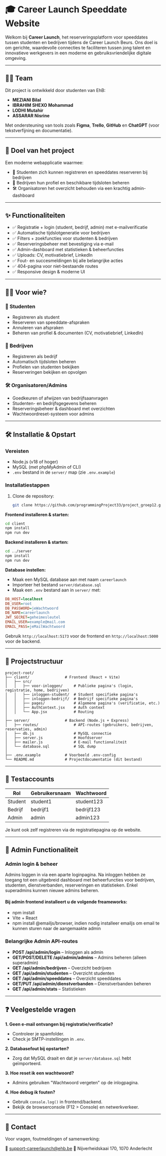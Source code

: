 # 🎓 Career Launch Speeddate Website

Welkom bij **Career Launch**, het reserveringsplatform voor speeddates tussen studenten en bedrijven tijdens de Career Launch Beurs. Ons doel is om gerichte, waardevolle connecties te faciliteren tussen jong talent en innovatieve werkgevers in een moderne en gebruiksvriendelijke digitale omgeving.

---

## 👨‍💻 Team

Dit project is ontwikkeld door studenten van EhB:

- **MEZIANI Bilal**
- **IBRAHIM SHEXO Mohammad**
- **LODHI Mutahir**
- **ASSARAR Nisrine**

Met ondersteuning van tools zoals **Figma**, **Trello**, **GitHub** en **ChatGPT** (voor tekstverfijning en documentatie).

---

## 🎯 Doel van het project

Een moderne webapplicatie waarmee:
- 👥 Studenten zich kunnen registreren en speeddates reserveren bij bedrijven
- 🏢 Bedrijven hun profiel en beschikbare tijdsloten beheren
- 🛠️ Organisatoren het overzicht behouden via een krachtig admin-dashboard

---

## ✨ Functionaliteiten

- ✅ Registratie + login (student, bedrijf, admin) met e-mailverificatie
- ✅ Automatische tijdslotgeneratie voor bedrijven
- ✅ Filters + zoekfuncties voor studenten & bedrijven
- ✅ Reserveringsbeheer met bevestiging via e-mail
- ✅ Admin-dashboard met statistieken & beheerfuncties
- ✅ Uploads: CV, motivatiebrief, LinkedIn
- ✅ Fout- en succesmeldingen bij alle belangrijke acties
- ✅ 404-pagina voor niet-bestaande routes
- ✅ Responsive design & moderne UI

---

## 🧑‍💻 Voor wie?

### 🧑 Studenten
- Registreren als student
- Reserveren van speeddate-afspraken
- Annuleren van afspraken
- Beheren van profiel & documenten (CV, motivatiebrief, LinkedIn)

### 🏢 Bedrijven
- Registreren als bedrijf
- Automatisch tijdsloten beheren
- Profielen van studenten bekijken
- Reserveringen bekijken en opvolgen

### 🛠️ Organisatoren/Admins
- Goedkeuren of afwijzen van bedrijfsaanvragen
- Studenten- en bedrijfsgegevens beheren
- Reserveringsbeheer & dashboard met overzichten
- Wachtwoordreset-systeem voor admins

---

## 🛠 Installatie & Opstart

### Vereisten
- Node.js (v18 of hoger)
- MySQL (met phpMyAdmin of CLI)
- `.env` bestand in de `server/` map (zie `.env.example`)

### Installatiestappen

1. Clone de repository:
   ```bash
   git clone https://github.com/programmingProject33/project_groep12.git
   ```

**Frontend installeren & starten:**
```bash
cd client
npm install
npm run dev
```

**Backend installeren & starten:**
```bash
cd ../server
npm install
npm run dev
```

**Database instellen:**
- Maak een MySQL database aan met naam `careerlaunch`
- Importeer het bestand `server/database.sql`
- Maak een `.env` bestand aan in `server/` met:
```ini
DB_HOST=localhost
DB_USER=root
DB_PASSWORD=jeWachtwoord
DB_NAME=careerlaunch
JWT_SECRET=geheimesleutel
EMAIL_USER=example@mail.com
EMAIL_PASS=jeMailWachtwoord
```

Gebruik `http://localhost:5173` voor de frontend en `http://localhost:5000` voor de backend.

---

## 📂 Projectstructuur
```
project-root/
├── client/                # Frontend (React + Vite)
│   ├── src/
│   │   ├── voor-inloggen/     # Publieke pagina's (login, registratie, home, bedrijven)
│   │   ├── inloggen-student/  # Student specifieke pagina's
│   │   ├── inloggen-bedrijf/  # Bedrijf specifieke pagina's
│   │   ├── pages/             # Algemene pagina's (verificatie, etc.)
│   │   ├── AuthContext.jsx    # Auth context
│   │   └── App.jsx            # Routing
│
├── server/                # Backend (Node.js + Express)
│   ├── routes/                # API-routes (gebruikers, bedrijven, reservaties, admin)
│   ├── db.js                  # MySQL connectie
│   ├── server.js              # Hoofdserver
│   ├── mailer.js              # E-mail functionaliteit
│   └── database.sql           # SQL dump
│
├── .env.example           # Voorbeeld .env-config
└── README.md              # Projectdocumentatie (dit bestand)
```

---

## 👥 Testaccounts
| Rol | Gebruikersnaam | Wachtwoord |
|-----|----------------|------------|
| Student | student1 | student123 |
| Bedrijf | bedrijf1 | bedrijf123 |
| Admin | admin | admin123 |

Je kunt ook zelf registreren via de registratiepagina op de website.

---

## 🔐 Admin Functionaliteit

### Admin login & beheer
Admins loggen in via een aparte loginpagina. Na inloggen hebben ze toegang tot een uitgebreid dashboard met beheerfuncties voor bedrijven, studenten, dienstverbanden, reserveringen en statistieken. Enkel superadmins kunnen nieuwe admins beheren.
#### Bij admin frontend installeert u de volgende freameworks:
- npm install
- Vite + React 
- npm install @emailjs/browser, indien nodig installeer emailjs om email te kunnen sturen naar de aangemaakte admin
### Belangrijke Admin API-routes
- **POST /api/admin/login** – Inloggen als admin
- **GET/POST/DELETE /api/admin/admins** – Admins beheren (alleen superadmin)
- **GET /api/admin/bedrijven** – Overzicht bedrijven
- **GET /api/admin/studenten** – Overzicht studenten
- **GET /api/admin/speeddates** – Overzicht speeddates
- **GET/PUT /api/admin/dienstverbanden** – Dienstverbanden beheren
- **GET /api/admin/stats** – Statistieken

---

## ❓ Veelgestelde vragen

**1. Geen e-mail ontvangen bij registratie/verificatie?**
- Controleer je spamfolder.
- Check je SMTP-instellingen in `.env`.

**2. Databasefout bij opstarten?**
- Zorg dat MySQL draait en dat je `server/database.sql` hebt geïmporteerd.

**3. Hoe reset ik een wachtwoord?**
- Admins gebruiken "Wachtwoord vergeten" op de inlogpagina.

**4. Hoe debug ik fouten?**
- Gebruik `console.log()` in frontend/backend.
- Bekijk de browserconsole (F12 > Console) en netwerkverkeer.

---

## 📩 Contact
Voor vragen, foutmeldingen of samenwerking:

📧 support-careerlaunch@ehb.be
📍 Nijverheidskaai 170, 1070 Anderlecht



